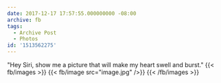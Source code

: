 ```yaml
---
date: 2017-12-17 17:57:55.000000000 -08:00
archive: fb
tags: 
  - Archive Post
  - Photos
id: '1513562275'
---
```


"Hey Siri, show me a picture that will make my heart swell and burst."
{{< fb/images >}}
{{< fb/image src="image.jpg" />}}
{{< /fb/images >}}

